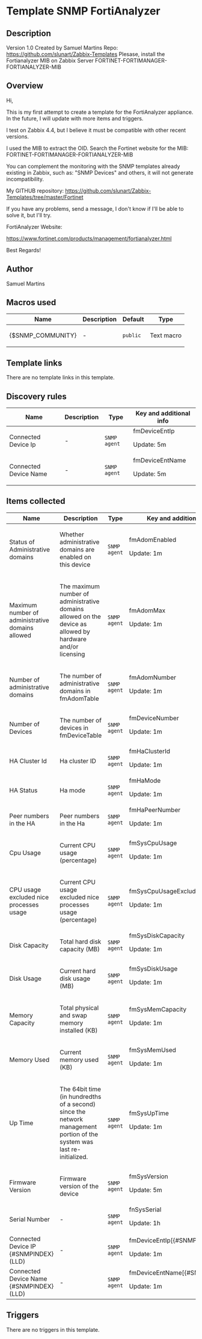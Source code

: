 # Template SNMP FortiAnalyzer

## Description

Version 1.0 Created by Samuel Martins Repo: https://github.com/slunart/Zabbix-Templates Plesase, install the Fortianalyzer MIB on Zabbix Server FORTINET-FORTIMANAGER-FORTIANALYZER-MIB

## Overview

Hi,


This is my first attempt to create a template for the FortiAnalyzer appliance. In the future, I will update with more items and triggers.  
  
I test on Zabbix 4.4, but I believe it must be compatible with other recent versions.  
  
I used the MIB to extract the OID. Search the Fortinet website for the MIB: FORTINET-FORTIMANAGER-FORTIANALYZER-MIB  
  
You can complement the monitoring with the SNMP templates already existing in Zabbix, such as: "SNMP Devices" and others, it will not generate incompatibility.  
  
My GITHUB repository: <https://github.com/slunart/Zabbix-Templates/tree/master/Fortinet>


  
If you have any problems, send a message, I don't know if I'll be able to solve it, but I'll try.


FortiAnalyzer Website:


<https://www.fortinet.com/products/management/fortianalyzer.html>


Best Regards!

## Author

Samuel Martins

## Macros used

|Name|Description|Default|Type|
|----|-----------|-------|----|
|{$SNMP_COMMUNITY}|<p>-</p>|`public`|Text macro|
## Template links

There are no template links in this template.

## Discovery rules

|Name|Description|Type|Key and additional info|
|----|-----------|----|----|
|Connected Device Ip|<p>-</p>|`SNMP agent`|fmDeviceEntIp<p>Update: 5m</p>|
|Connected Device Name|<p>-</p>|`SNMP agent`|fmDeviceEntName<p>Update: 5m</p>|
## Items collected

|Name|Description|Type|Key and additional info|
|----|-----------|----|----|
|Status of Administrative domains|<p>Whether administrative domains are enabled on this device</p>|`SNMP agent`|fmAdomEnabled<p>Update: 1m</p>|
|Maximum number of administrative domains allowed|<p>The maximum number of administrative domains allowed on the device as allowed by hardware and/or licensing</p>|`SNMP agent`|fmAdomMax<p>Update: 1m</p>|
|Number of administrative domains|<p>The number of administrative domains in fmAdomTable</p>|`SNMP agent`|fmAdomNumber<p>Update: 1m</p>|
|Number of Devices|<p>The number of devices in fmDeviceTable</p>|`SNMP agent`|fmDeviceNumber<p>Update: 1m</p>|
|HA Cluster Id|<p>Ha cluster ID</p>|`SNMP agent`|fmHaClusterId<p>Update: 1m</p>|
|HA Status|<p>Ha mode</p>|`SNMP agent`|fmHaMode<p>Update: 1m</p>|
|Peer numbers in the HA|<p>Peer numbers in the Ha</p>|`SNMP agent`|fmHaPeerNumber<p>Update: 1m</p>|
|Cpu Usage|<p>Current CPU usage (percentage)</p>|`SNMP agent`|fmSysCpuUsage<p>Update: 1m</p>|
|CPU usage excluded nice processes usage|<p>Current CPU usage excluded nice processes usage (percentage)</p>|`SNMP agent`|fmSysCpuUsageExcludedNice<p>Update: 1m</p>|
|Disk Capacity|<p>Total hard disk capacity (MB)</p>|`SNMP agent`|fmSysDiskCapacity<p>Update: 1m</p>|
|Disk Usage|<p>Current hard disk usage (MB)</p>|`SNMP agent`|fmSysDiskUsage<p>Update: 1m</p>|
|Memory Capacity|<p>Total physical and swap memory installed (KB)</p>|`SNMP agent`|fmSysMemCapacity<p>Update: 1m</p>|
|Memory Used|<p>Current memory used (KB)</p>|`SNMP agent`|fmSysMemUsed<p>Update: 1m</p>|
|Up Time|<p>The 64bit time (in hundredths of a second) since the network management portion of the system was last re-initialized.</p>|`SNMP agent`|fmSysUpTime<p>Update: 1m</p>|
|Firmware Version|<p>Firmware version of the device</p>|`SNMP agent`|fmSysVersion<p>Update: 5m</p>|
|Serial Number|<p>-</p>|`SNMP agent`|fnSysSerial<p>Update: 1h</p>|
|Connected Device IP {#SNMPINDEX} (LLD)|<p>-</p>|`SNMP agent`|fmDeviceEntIp[{#SNMPVALUE}]<p>Update: 1m</p>|
|Connected Device Name {#SNMPINDEX} (LLD)|<p>-</p>|`SNMP agent`|fmDeviceEntName[{#SNMPVALUE}]<p>Update: 1m</p>|
## Triggers

There are no triggers in this template.

